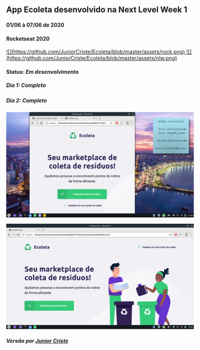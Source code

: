 ## App Ecoleta desenvolvido na Next Level Week 1
#### 01/06 à 07/06 de 2020
#### Rocketseat 2020

 <a href="https://rocketseat.com.br/">
![](https://github.com/JuniorCriste/Ecoleta/blob/master/assets/rock.png)
</a> 

 <a href="https://nextlevelweek.com/">
![](https://github.com/JuniorCriste/Ecoleta/blob/master/assets/nlw.png)
 </a>

#### Status: _Em desenvolvimento_
##### Dia 1: _Completo_
##### Dia 2: _Completo_

![](https://github.com/JuniorCriste/Ecoleta/blob/master/assets/Print/Ecoleta.png)

![](https://github.com/JuniorCriste/Ecoleta/blob/master/assets/Print/Ecoleta-Full.png)

##### Versão por [Junior Criste](https://github.com/JuniorCriste)
